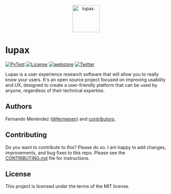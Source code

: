 <p align="center">
  <a href="https://www.lupax.app"><img height="85" src="https://user-images.githubusercontent.com/32095133/227950766-438d675c-1342-4ae0-8fc2-56eee5890b1b.svg" alt="lupax."></a>
</p>


# lupax

[![PyTest](https://github.com/fermenen/lupax/actions/workflows/pytest.yml/badge.svg?branch=master)](https://github.com/fermenen/lupax/actions/workflows/pytest.yml)
[![License](https://img.shields.io/github/license/fermenen/lupax)](https://github.com/fermenen/lupax/blob/master/LICENSE)
[![webstore](https://img.shields.io/chrome-web-store/rating/ccpeofkekcfjdogoidliojmodhpieplg)](https://chrome.google.com/webstore/detail/lupax/ccpeofkekcfjdogoidliojmodhpieplg?hl=es&authuser=0)
[![Twitter](https://img.shields.io/twitter/follow/lupax_app?style=social)](https://twitter.com/lupax_app/)

Lupax is a user experience research software that will allow you to really know your users. It's an open source project focused on improving usability and UX, designed to create a user-friendly platform that can be used by anyone, regardless of their technical expertise.


## Authors

Fernando Menéndez ([@fermenen](https://github.com/fermenen)) and 
[contributors](https://github.com/fermenen/lupax/contributors).

## Contributing
Do you want to contribute to this? Please do so. I am happy to add changes, improvements, and bug fixes to this repo. Please see the [CONTRIBUTING.md](https://github.com/fermenen/lupax/blob/master/CONTRIBUTING.md) file for instructions.

## License

This project is licensed under the terms of the MIT license.
